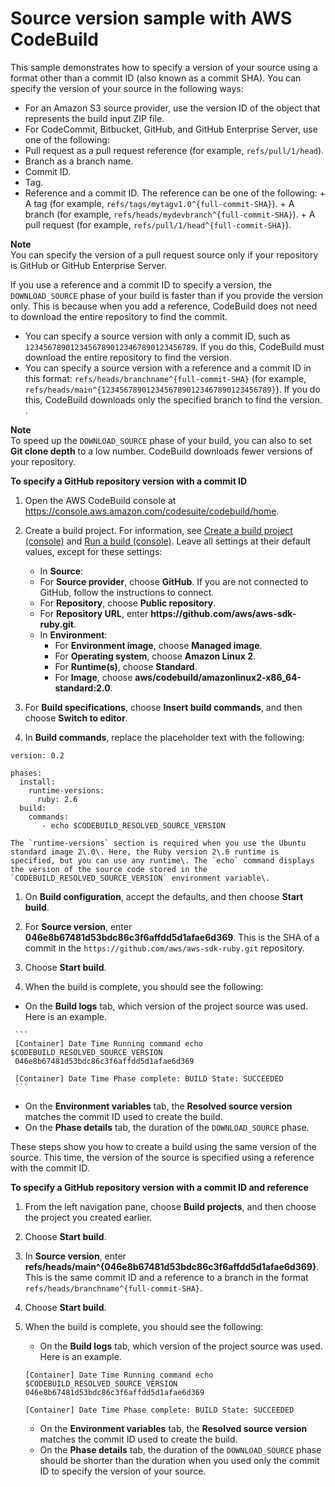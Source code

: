 # Source version sample with AWS CodeBuild<a name="sample-source-version"></a>

 This sample demonstrates how to specify a version of your source using a format other than a commit ID \(also known as a commit SHA\)\. You can specify the version of your source in the following ways: 
+  For an Amazon S3 source provider, use the version ID of the object that represents the build input ZIP file\. 
+  For CodeCommit, Bitbucket, GitHub, and GitHub Enterprise Server, use one of the following: 
  +  Pull request as a pull request reference \(for example, `refs/pull/1/head`\)\. 
  +  Branch as a branch name\. 
  +  Commit ID\. 
  +  Tag\. 
  +  Reference and a commit ID\. The reference can be one of the following:
    +  A tag \(for example, `refs/tags/mytagv1.0^{full-commit-SHA}`\)\. 
    +  A branch \(for example, `refs/heads/mydevbranch^{full-commit-SHA}`\)\. 
    +  A pull request \(for example, `refs/pull/1/head^{full-commit-SHA}`\)\. 

**Note**  
 You can specify the version of a pull request source only if your repository is GitHub or GitHub Enterprise Server\. 

 If you use a reference and a commit ID to specify a version, the `DOWNLOAD_SOURCE` phase of your build is faster than if you provide the version only\. This is because when you add a reference, CodeBuild does not need to download the entire repository to find the commit\. 
+ You can specify a source version with only a commit ID, such as `12345678901234567890123467890123456789`\. If you do this, CodeBuild must download the entire repository to find the version\.
+ You can specify a source version with a reference and a commit ID in this format: `refs/heads/branchname^{full-commit-SHA}` \(for example, `refs/heads/main^{12345678901234567890123467890123456789}`\)\. If you do this, CodeBuild downloads only the specified branch to find the version\. \.

**Note**  
To speed up the `DOWNLOAD_SOURCE` phase of your build, you can also to set **Git clone depth** to a low number\. CodeBuild downloads fewer versions of your repository\.

**To specify a GitHub repository version with a commit ID**

1. Open the AWS CodeBuild console at [https://console\.aws\.amazon\.com/codesuite/codebuild/home](https://console.aws.amazon.com/codesuite/codebuild/home)\.

1. Create a build project\. For information, see [Create a build project \(console\)](create-project-console.md) and [Run a build \(console\)](run-build-console.md)\. Leave all settings at their default values, except for these settings:
   +  In **Source**: 
     +  For **Source provider**, choose **GitHub**\. If you are not connected to GitHub, follow the instructions to connect\. 
     +  For **Repository**, choose **Public repository**\. 
     +  For **Repository URL**, enter **https://github\.com/aws/aws\-sdk\-ruby\.git**\. 
   + In **Environment**:
     + For **Environment image**, choose **Managed image**\.
     + For **Operating system**, choose **Amazon Linux 2**\.
     + For **Runtime\(s\)**, choose **Standard**\.
     + For **Image**, choose **aws/codebuild/amazonlinux2\-x86\_64\-standard:2\.0**\.

1.  For **Build specifications**, choose **Insert build commands**, and then choose **Switch to editor**\. 

1.  In **Build commands**, replace the placeholder text with the following: 

   ```
   version: 0.2
   
   phases:
     install:
       runtime-versions:
         ruby: 2.6
     build:
       commands:
          - echo $CODEBUILD_RESOLVED_SOURCE_VERSION
   ```

    The `runtime-versions` section is required when you use the Ubuntu standard image 2\.0\. Here, the Ruby version 2\.6 runtime is specified, but you can use any runtime\. The `echo` command displays the version of the source code stored in the `CODEBUILD_RESOLVED_SOURCE_VERSION` environment variable\. 

1.  On **Build configuration**, accept the defaults, and then choose **Start build**\. 

1.  For **Source version**, enter **046e8b67481d53bdc86c3f6affdd5d1afae6d369**\. This is the SHA of a commit in the `https://github.com/aws/aws-sdk-ruby.git` repository\. 

1.  Choose **Start build**\. 

1.  When the build is complete, you should see the following: 
   +  On the **Build logs** tab, which version of the project source was used\. Here is an example\.

     ```
     [Container] Date Time Running command echo $CODEBUILD_RESOLVED_SOURCE_VERSION 
     046e8b67481d53bdc86c3f6affdd5d1afae6d369
      
     [Container] Date Time Phase complete: BUILD State: SUCCEEDED
     ```
   +  On the **Environment variables** tab, the **Resolved source version** matches the commit ID used to create the build\. 
   +  On the **Phase details** tab, the duration of the `DOWNLOAD_SOURCE` phase\. 

 These steps show you how to create a build using the same version of the source\. This time, the version of the source is specified using a reference with the commit ID\. 

**To specify a GitHub repository version with a commit ID and reference**

1.  From the left navigation pane, choose **Build projects**, and then choose the project you created earlier\. 

1.  Choose **Start build**\. 

1.  In **Source version**, enter **refs/heads/main^\{046e8b67481d53bdc86c3f6affdd5d1afae6d369\}**\. This is the same commit ID and a reference to a branch in the format `refs/heads/branchname^{full-commit-SHA}`\. 

1.  Choose **Start build**\. 

1. When the build is complete, you should see the following: 
   +  On the **Build logs** tab, which version of the project source was used\. Here is an example\.

     ```
     [Container] Date Time Running command echo $CODEBUILD_RESOLVED_SOURCE_VERSION 
     046e8b67481d53bdc86c3f6affdd5d1afae6d369
      
     [Container] Date Time Phase complete: BUILD State: SUCCEEDED
     ```
   +  On the **Environment variables** tab, the **Resolved source version** matches the commit ID used to create the build\. 
   +  On the **Phase details** tab, the duration of the `DOWNLOAD_SOURCE` phase should be shorter than the duration when you used only the commit ID to specify the version of your source\.